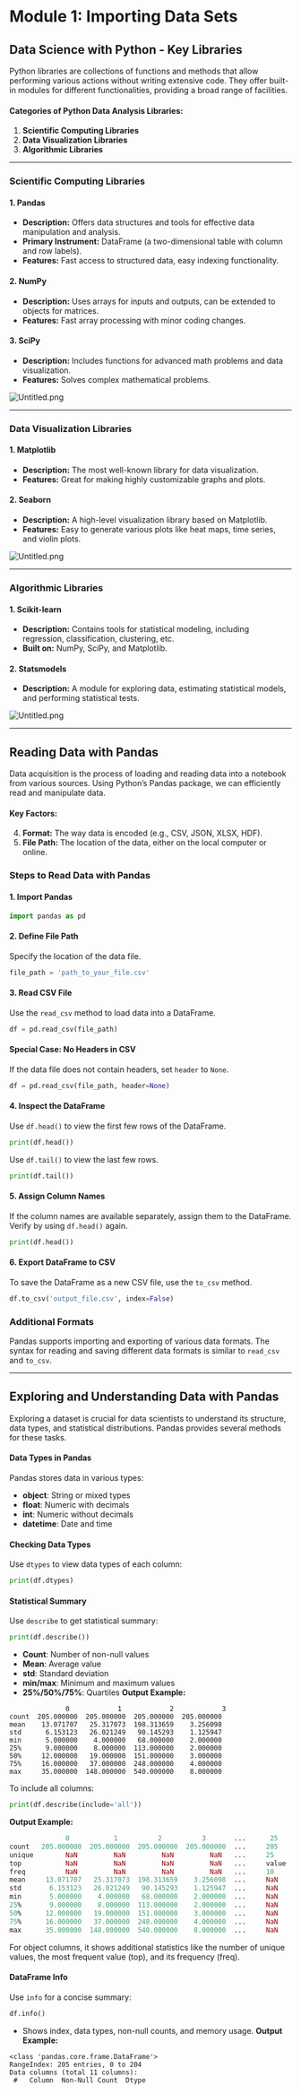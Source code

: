 

# Module 1: Importing Data Sets
## Data Science with Python - Key Libraries
Python libraries are collections of functions and methods that allow performing various actions without writing extensive code. They offer built-in modules for different functionalities, providing a broad range of facilities.
#### Categories of Python Data Analysis Libraries:
1. **Scientific Computing Libraries**
2. **Data Visualization Libraries**
3. **Algorithmic Libraries**

___
### Scientific Computing Libraries
#### 1. **Pandas**
- **Description:** Offers data structures and tools for effective data manipulation and analysis.
- **Primary Instrument:** DataFrame (a two-dimensional table with column and row labels).
- **Features:** Fast access to structured data, easy indexing functionality.
#### 2. **NumPy**
- **Description:** Uses arrays for inputs and outputs, can be extended to objects for matrices.
- **Features:** Fast array processing with minor coding changes.
#### 3. **SciPy**
- **Description:** Includes functions for advanced math problems and data visualization.
- **Features:** Solves complex mathematical problems.

![Untitled.png](https://prod-files-secure.s3.us-west-2.amazonaws.com/03e82b26-cccb-4906-bb56-adabcbdc0655/997ac361-58a8-4f04-bb0f-79fea4baa761/Untitled.png?X-Amz-Algorithm=AWS4-HMAC-SHA256&X-Amz-Content-Sha256=UNSIGNED-PAYLOAD&X-Amz-Credential=ASIAZI2LB4666GV7QYFT%2F20250129%2Fus-west-2%2Fs3%2Faws4_request&X-Amz-Date=20250129T101536Z&X-Amz-Expires=3600&X-Amz-Security-Token=IQoJb3JpZ2luX2VjEIH%2F%2F%2F%2F%2F%2F%2F%2F%2F%2FwEaCXVzLXdlc3QtMiJIMEYCIQC7CoOHyXpYLZxV9bGZeHVx1bzaksID2AxOOQ9p%2Bq6fiQIhAMBSYeUnzVaf7FzIiaYuyB7eL%2BvwAU61Sc72qLy7ikxKKogECIr%2F%2F%2F%2F%2F%2F%2F%2F%2F%2FwEQABoMNjM3NDIzMTgzODA1IgyxaNJX09QMr57ikk8q3AMY2qHUGslIQgKuPnA%2B32cStLbPkpOAfiTWyvBX9dYNBSkwQDRYzPNnTlX8Vd2zwAyMbcnbNFk2ckQmemsasKu4XYg49pvLvUiC8Kl3Yg6oxPSCSstf5l%2BANmZ%2BPkQ17HDbmwsiE6uhVf4DSlVBj6iB3xCFFxeRbjnnuBhyOPCJ8MctwITj8njJHwTAB9Ex1zEf24KBD2%2Fvah1%2FPwW272ABRiZsTuw04HV7E3ISogdEWRvXY1CrNAHAqnf39oeVh6Ac9Gm5lltYnZ1IQgfkLaDH3jBVtNdXDm6x4gWN4yonRr%2Blpt5suhwAEyzdELf7z%2F8LlJBezYDAojzRC%2FOV7jCkRNIIBzHUB1%2FCX2QO18rzpp05bhsqUXw23%2FlZeZtJpsGInMmO7Ke91klaBA0Krx9KqTe2UqdXNeNqDxCMpXLEejRrkDmEYRtPiYcDvmsF7X4ubqNApHRdkkX2f7lPGqP07oBwhIz7J99rreHzgBnVperKZF%2FOREUskK3uG55rO4AvzvD%2F9JUh82NgQQcMHMgi2Q43blikJsWKSSvvxiP7GTH6mQazJsOAjusiekIeNFViZg%2BJkLb8NhREzFXT7dqglfKCgChG49t5EaN9gi2hoOuVaJ%2BDVwP%2FCZ58ozC04%2Be8BjqkAcJ9NYDYPZRGzSdGtvmSMzFmaYy2IpghcDwNP0bXk00RtoiaddbBITtoJdZ8FjkGAj%2FhQIsl36lZrfrnKfRNf1Hs4RXorg%2Bx9BWMiZGF69K3HbS%2F8%2BCyhQ%2FJOXDfod%2Fnz5zz94grbNGRKkymzKimQfzJBwYSBfJKXvpFUEKetd5eyoB1ZK0KCbkmFuImPHUEIcjbPQNVSx1CPIcoJZFphIhv8tpc&X-Amz-Signature=5abfdfc00274f06043e21f2508984c852082d7d43127843d6264c7f4631c4e62&X-Amz-SignedHeaders=host&x-id=GetObject)
___
### Data Visualization Libraries
#### 1. **Matplotlib**
- **Description:** The most well-known library for data visualization.
- **Features:** Great for making highly customizable graphs and plots.
#### 2. **Seaborn**
- **Description:** A high-level visualization library based on Matplotlib.
- **Features:** Easy to generate various plots like heat maps, time series, and violin plots.

![Untitled.png](https://prod-files-secure.s3.us-west-2.amazonaws.com/03e82b26-cccb-4906-bb56-adabcbdc0655/733d1e42-5a53-4fd8-90c1-3d85254369a6/Untitled.png?X-Amz-Algorithm=AWS4-HMAC-SHA256&X-Amz-Content-Sha256=UNSIGNED-PAYLOAD&X-Amz-Credential=ASIAZI2LB466QSOCQLS3%2F20250129%2Fus-west-2%2Fs3%2Faws4_request&X-Amz-Date=20250129T101535Z&X-Amz-Expires=3600&X-Amz-Security-Token=IQoJb3JpZ2luX2VjEIL%2F%2F%2F%2F%2F%2F%2F%2F%2F%2FwEaCXVzLXdlc3QtMiJGMEQCICQLafw%2FLhF11uMaa7Ag029ueG66rHmw8F6EenFu9l1xAiApjMQF7V%2FCrmpv0mHvxBqgvBrwLXYdgQD3t0JIVm137iqIBAiL%2F%2F%2F%2F%2F%2F%2F%2F%2F%2F8BEAAaDDYzNzQyMzE4MzgwNSIMrKEUd9FZJ9vLhkmZKtwDNGHRy2vGt0g%2FidtegTlI0qZV5CsPEVB%2BFX%2FvrwyZMRF%2B2gDZukKODO1NWoY4%2F%2ByIYevGkw0iuD0jFWwjWhh6UyZ8LpyrzSsj2hvkQGsUQmOb1rQ1SJe5ibMiu62cYyeWxhoIBiogzx0nNaBUD4W9sklR91B3%2FSL2qIzcv26nOCT4ak8iBY4a9G15n%2B68xonkbgIC4Uqte9Ofk73hdzUawwz1rlnlshC7evyCD0jRtHo0iaunufxHryEfpX6XKl3cU1zXJ2QufK2dOEf%2BrN%2Bctz8MGvJc8n%2FciljQowCOoXgGEVJYgfRptpgYBJwQxqJ%2B5%2F89jPeE%2BtwadBc%2Fkw5GNaO6NdVRXBWBXNHbpgc4MHOmgpxHKlNWgw7m16GCLlJq7JmohttCs1cQ0RVHCkJnFREOUv0KIRhd%2FOfT6CTMrKxRDrH%2Beecpes89hYsZytGkIy7u4cRSPSx6MVy8eiqUe3zSrmCHs%2BkUEQ9UF6%2FmmYVyoa7TLbKrbpgxrrgNYvXh%2FihvwZMFTXqn%2BDoyK3tYePOHmqOEy860Ep0qOZ7VCmCv3AIzxedGXplmY3d9Xk0T0hQ9nEd990CZGA6pmasBrkVflYq2ShSDrqP7r0KmrW%2BYj7vioCMYe6QwtrEw1f7nvAY6pgHYe7jJfeNz6yfDMnpRVlufZ%2F5%2BAW4oMWkxCCLTGyKQJPytrt7Y4PpUK%2Bt93L0Ec0uBacWKdTZlle7oup2U2Jsqcpy3qsXiR8mP3CsISTSY9mh9Gvzr4SWKsJvnWoZpdAQmQnogQAvRA2uW8CuDuj1An2F%2BGMpyQTOUXbeXlE9Wfi1QfVepkAQUdv0uPT4LPDx9I%2FKZXZ3hrgZ0alrc0VMuz83Ix%2BAT&X-Amz-Signature=8ec09cb03055538c42da8f803476b41a597801161a76b54974f17c3f9e5961bc&X-Amz-SignedHeaders=host&x-id=GetObject)
___
### Algorithmic Libraries
#### 1. **Scikit-learn**
- **Description:** Contains tools for statistical modeling, including regression, classification, clustering, etc.
- **Built on:** NumPy, SciPy, and Matplotlib.
#### 2. **Statsmodels**
- **Description:** A module for exploring data, estimating statistical models, and performing statistical tests.

![Untitled.png](https://prod-files-secure.s3.us-west-2.amazonaws.com/03e82b26-cccb-4906-bb56-adabcbdc0655/c62885f5-417d-4179-834f-d68f8f2bdf39/Untitled.png?X-Amz-Algorithm=AWS4-HMAC-SHA256&X-Amz-Content-Sha256=UNSIGNED-PAYLOAD&X-Amz-Credential=ASIAZI2LB466QSOCQLS3%2F20250129%2Fus-west-2%2Fs3%2Faws4_request&X-Amz-Date=20250129T101535Z&X-Amz-Expires=3600&X-Amz-Security-Token=IQoJb3JpZ2luX2VjEIL%2F%2F%2F%2F%2F%2F%2F%2F%2F%2FwEaCXVzLXdlc3QtMiJGMEQCICQLafw%2FLhF11uMaa7Ag029ueG66rHmw8F6EenFu9l1xAiApjMQF7V%2FCrmpv0mHvxBqgvBrwLXYdgQD3t0JIVm137iqIBAiL%2F%2F%2F%2F%2F%2F%2F%2F%2F%2F8BEAAaDDYzNzQyMzE4MzgwNSIMrKEUd9FZJ9vLhkmZKtwDNGHRy2vGt0g%2FidtegTlI0qZV5CsPEVB%2BFX%2FvrwyZMRF%2B2gDZukKODO1NWoY4%2F%2ByIYevGkw0iuD0jFWwjWhh6UyZ8LpyrzSsj2hvkQGsUQmOb1rQ1SJe5ibMiu62cYyeWxhoIBiogzx0nNaBUD4W9sklR91B3%2FSL2qIzcv26nOCT4ak8iBY4a9G15n%2B68xonkbgIC4Uqte9Ofk73hdzUawwz1rlnlshC7evyCD0jRtHo0iaunufxHryEfpX6XKl3cU1zXJ2QufK2dOEf%2BrN%2Bctz8MGvJc8n%2FciljQowCOoXgGEVJYgfRptpgYBJwQxqJ%2B5%2F89jPeE%2BtwadBc%2Fkw5GNaO6NdVRXBWBXNHbpgc4MHOmgpxHKlNWgw7m16GCLlJq7JmohttCs1cQ0RVHCkJnFREOUv0KIRhd%2FOfT6CTMrKxRDrH%2Beecpes89hYsZytGkIy7u4cRSPSx6MVy8eiqUe3zSrmCHs%2BkUEQ9UF6%2FmmYVyoa7TLbKrbpgxrrgNYvXh%2FihvwZMFTXqn%2BDoyK3tYePOHmqOEy860Ep0qOZ7VCmCv3AIzxedGXplmY3d9Xk0T0hQ9nEd990CZGA6pmasBrkVflYq2ShSDrqP7r0KmrW%2BYj7vioCMYe6QwtrEw1f7nvAY6pgHYe7jJfeNz6yfDMnpRVlufZ%2F5%2BAW4oMWkxCCLTGyKQJPytrt7Y4PpUK%2Bt93L0Ec0uBacWKdTZlle7oup2U2Jsqcpy3qsXiR8mP3CsISTSY9mh9Gvzr4SWKsJvnWoZpdAQmQnogQAvRA2uW8CuDuj1An2F%2BGMpyQTOUXbeXlE9Wfi1QfVepkAQUdv0uPT4LPDx9I%2FKZXZ3hrgZ0alrc0VMuz83Ix%2BAT&X-Amz-Signature=795a3fdd54dbfda4f03553a1584b97e539516342456965febf811aa00bcd6678&X-Amz-SignedHeaders=host&x-id=GetObject)
___
## Reading Data with Pandas
Data acquisition is the process of loading and reading data into a notebook from various sources. Using Python’s Pandas package, we can efficiently read and manipulate data.
#### Key Factors:
4. **Format:** The way data is encoded (e.g., CSV, JSON, XLSX, HDF).
5. **File Path:** The location of the data, either on the local computer or online.
### Steps to Read Data with Pandas
#### 1. **Import Pandas**
```python
import pandas as pd
```
#### 2. **Define File Path**
Specify the location of the data file.
```python
file_path = 'path_to_your_file.csv'
```
#### 3. **Read CSV File**
Use the `read_csv` method to load data into a DataFrame.
```python
df = pd.read_csv(file_path)
```
#### Special Case: No Headers in CSV
If the data file does not contain headers, set `header` to `None`.
```python
df = pd.read_csv(file_path, header=None)
```
#### 4. **Inspect the DataFrame**
Use `df.head()` to view the first few rows of the DataFrame.
```python
print(df.head())
```
Use `df.tail()` to view the last few rows.
```python
print(df.tail())
```
#### 5. **Assign Column Names**
If the column names are available separately, assign them to the DataFrame.
Verify by using `df.head()` again.
```python
print(df.head())
```
#### 6. **Export DataFrame to CSV**
To save the DataFrame as a new CSV file, use the `to_csv` method.
```python
df.to_csv('output_file.csv', index=False)
```
### Additional Formats
Pandas supports importing and exporting of various data formats. The syntax for reading and saving different data formats is similar to `read_csv` and `to_csv`.
___
## Exploring and Understanding Data with Pandas
Exploring a dataset is crucial for data scientists to understand its structure, data types, and statistical distributions. Pandas provides several methods for these tasks.
#### Data Types in Pandas
Pandas stores data in various types:
- **object**: String or mixed types
- **float**: Numeric with decimals
- **int**: Numeric without decimals
- **datetime**: Date and time
#### Checking Data Types
Use `dtypes` to view data types of each column:
```python
print(df.dtypes)
```
#### Statistical Summary
Use `describe` to get statistical summary:
```python
print(df.describe())
```
- **Count**: Number of non-null values
- **Mean**: Average value
- **std**: Standard deviation
- **min/max**: Minimum and maximum values
- **25%/50%/75%**: Quartiles
**Output Example:**
```plain text
              0            1            2            3
count  205.000000  205.000000  205.000000  205.000000
mean    13.071707   25.317073  198.313659    3.256098
std      6.153123   26.021249   90.145293    1.125947
min      5.000000    4.000000   68.000000    2.000000
25%      9.000000    8.000000  113.000000    2.000000
50%     12.000000   19.000000  151.000000    3.000000
75%     16.000000   37.000000  248.000000    4.000000
max     35.000000  148.000000  540.000000    8.000000
```
To include all columns:
```python
print(df.describe(include='all'))
```
**Output Example:**
```r
              0           1          2          3       ...      25       26       27
count   205.000000  205.000000  205.000000  205.000000  ...     205      205      205
unique        NaN         NaN         NaN         NaN   ...     25       25       25
top           NaN         NaN         NaN         NaN   ...     value    value    value
freq          NaN         NaN         NaN         NaN   ...     10       10       10
mean     13.071707   25.317073  198.313659    3.256098  ...     NaN      NaN      NaN
std       6.153123   26.021249   90.145293    1.125947  ...     NaN      NaN      NaN
min       5.000000    4.000000   68.000000    2.000000  ...     NaN      NaN      NaN
25%       9.000000    8.000000  113.000000    2.000000  ...     NaN      NaN      NaN
50%      12.000000   19.000000  151.000000    3.000000  ...     NaN      NaN      NaN
75%      16.000000   37.000000  248.000000    4.000000  ...     NaN      NaN      NaN
max      35.000000  148.000000  540.000000    8.000000  ...     NaN      NaN      NaN
```
For object columns, it shows additional statistics like the number of unique values, the most frequent value (top), and its frequency (freq).
#### DataFrame Info
Use `info` for a concise summary:
```python
df.info()
```
- Shows index, data types, non-null counts, and memory usage.
**Output Example:**
```less
<class 'pandas.core.frame.DataFrame'>
RangeIndex: 205 entries, 0 to 204
Data columns (total 11 columns):
 #   Column  Non-Null Count  Dtype
